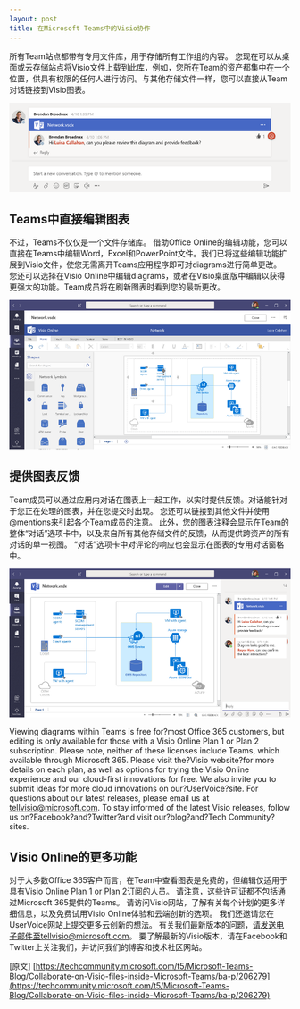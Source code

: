 ```yaml
---
layout: post
title: 在Microsoft Teams中的Visio协作
---
```



所有Team站点都带有专用文件库，用于存储所有工作组的内容。 您现在可以从桌面或云存储站点将Visio文件上载到此库，例如，您所在Team的资产都集中在一个位置，供具有权限的任何人进行访问。与其他存储文件一样，您可以直接从Team对话链接到Visio图表。

![001](../images/post20180626/001.png)

## Teams中直接编辑图表
不过，Teams不仅仅是一个文件存储库。 借助Office Online的编辑功能，您可以直接在Teams中编辑Word，Excel和PowerPoint文件。我们已将这些编辑功能扩展到Visio文件，使您无需离开Teams应用程序即可对diagrams进行简单更改。 您还可以选择在Visio Online中编辑diagrams，或者在Visio桌面版中编辑以获得更强大的功能。Team成员将在刷新图表时看到您的最新更改。

![002](../images/post20180626/002.png)

## 提供图表反馈
 
Team成员可以通过应用内对话在图表上一起工作，以实时提供反馈。对话能针对于您正在处理的图表，并在您提交时出现。 您还可以链接到其他文件并使用@mentions来引起各个Team成员的注意。 此外，您的图表注释会显示在Team的整体“对话”选项卡中，以及来自所有其他存储文件的反馈，从而提供跨资产的所有对话的单一视图。 “对话”选项卡中对评论的响应也会显示在图表的专用对话窗格中。

![003](../images/post20180626/003.png)

Viewing diagrams within Teams is free for?most Office 365 customers, but editing is only available for those with a Visio Online Plan 1 or Plan 2 subscription. Please note, neither of these licenses include Teams, which available through Microsoft 365.
Please visit the?Visio website?for more details on each plan, as well as options for trying the Visio Online experience and our cloud-first innovations for free. We also invite you to submit ideas for more cloud innovations on our?UserVoice?site. For questions about our latest releases, please email us at tellvisio@microsoft.com. To stay informed of the latest Visio releases, follow us on?Facebook?and?Twitter?and visit our?blog?and?Tech Community?sites.

## Visio Online的更多功能

对于大多数Office 365客户而言，在Team中查看图表是免费的，但编辑仅适用于具有Visio Online Plan 1 or Plan 2订阅的人员。 请注意，这些许可证都不包括通过Microsoft 365提供的Teams。
请访问Visio网站，了解有关每个计划的更多详细信息，以及免费试用Visio Online体验和云端创新的选项。 我们还邀请您在UserVoice网站上提交更多云创新的想法。 有关我们最新版本的问题，请发送电子邮件至tellvisio@microsoft.com。 要了解最新的Visio版本，请在Facebook和Twitter上关注我们，并访问我们的博客和技术社区网站。


\[原文\] [https://techcommunity.microsoft.com/t5/Microsoft-Teams-Blog/Collaborate-on-Visio-files-inside-Microsoft-Teams/ba-p/206279](https://techcommunity.microsoft.com/t5/Microsoft-Teams-Blog/Collaborate-on-Visio-files-inside-Microsoft-Teams/ba-p/206279)

